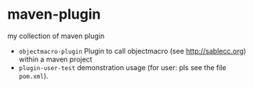 maven-plugin
============

my collection of maven plugin

* `objectmacro-plugin` Plugin to call objectmacro (see http://sablecc.org) within a maven project
* `plugin-user-test` demonstration usage (for user: pls see the file `pom.xml`).

